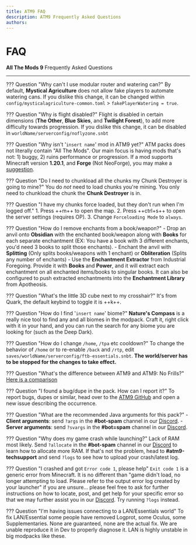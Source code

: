 ```yaml
---
title: ATM9 FAQ
description: ATM9 Frequently Asked Questions
authors: 
---
```


# FAQ

**All The Mods 9** Frequently Asked Questions

---

??? Question "Why can't I use modular router and watering can?"
    By default, **Mystical Agriculture** does not allow fake players to automate watering cans. If you dislike this change, it can be changed within `config/mysticalagriculture-common.toml` > `fakePlayerWatering = true`.

??? Question "Why is flight disabled?"
    Flight is disabled in certain dimensions (**The Other**, **Blue Skies**, and **Twilight Forest**), to add more difficulty towards progression. If you dislike this change, it can be disabled in `worldName/serverconfig/noflyzone.snbt`

??? Question "Why isn't '`insert name`' mod in ATM9 yet?"
    ATM packs does not literally contain "All The Mods". Our main focus is having mods that's not: 1) buggy, 2) ruins performance or progression. If a mod supports Minecraft version **1.20.1**, and **Forge** (Not NeoForge), you may make a [suggestion](https://github.com/AllTheMods/ATM-9/issues/1).
	
??? Question "Do I need to chunkload all the chunks my Chunk Destroyer is going to mine?"
    You do *not* need to load chunks you're mining. You only need to chunkload the chunk the **Chunk Destroyer** is in.

??? Question "I have my chunks force loaded, but they don't run when I'm logged off."
    1. Press ++m++ to open the map.
    2. Press ++ctrl+s++ to open the server settings (requires OP).
    3. Change `Forceloading Mode` to `always`.
	
??? Question "How do I remove enchants from a book/weapon?"
    - Drop an anvil onto **Obsidian** with the enchanted book/weapon along with **Books** for each separate enchantment (EX: You have a book with 3 different enchants, you'd need 3 books to split those enchants). 
	- Enchant the anvil with **Splitting** (Only splits books/weapons with 1 enchant) or **Obliteration** (Splits any number of enchants)
    - Use the **Enchantment Extractor** from Industrial Foregoing. Provide it with **Books** and **Power**, and it will extract each enchantment on all enchanted items/books to singular books. It can also be configured to push extracted enchantments into the **Enchantment Library** from Apotheosis.

??? Question "What's the little 3D cube next to my crosshair?"
	It's from Quark, the default keybind to toggle it is ++k++.

??? Question "How do I find '`insert name`' biome?"
    **Nature's Compass** is a really nice tool to find any and all biomes in the modpack. Craft it, right click with it in your hand, and you can run the search for any biome you are looking for (such as the Deep Dark).

??? Question "How do I change `/home`, `/tpa` etc cooldown?"
    To change the behavior of `/home` or to re-enable `/back` and `/rtp`, edit `saves/worldName/serverconfig/ftb-essentials.snbt`. **The world/server has to be stopped for the changes to take effect.**

??? Question "What's the difference between ATM9 and ATM9: No Frills?"
    [Here is a comparison](https://www.modpackindex.com/modpacks/compare?modpacks=64056,74905)

??? Question "I found a bug/dupe in the pack. How can I report it?"
    To report bugs, dupes or similar, head over to the [ATM9 GitHub](https://github.com/AllTheMods/ATM-9/issues) and open a new issue describing the occurrence.

??? Question "What are the recommended Java arguments for this pack?"
    - **Client arguments**: send `?args` in the **#bot-spam** channel in our [Discord](https://discord.com/invite/allthemods).
    - **Server arguments**: send `?svargs` in the **#bot=spam** channel in our [Discord](https://discord.com/invite/allthemods).

??? Question "Why does my game crash while launching?"
    Lack of RAM most likely. Send `?allocate` in the **#bot-spam** channel in our [Discord](https://discord.com/invite/allthemods) to learn how to allocate more RAM. If that's not the problem, head to **#atm9-techsupport** and send `?logs` to see how to upload your crash/latest log.

??? Question "I crashed and got `Error code 1`, please help"
    `Exit code 1` is a generic error from Minecraft. It is no different than "game didn't load, no longer attempting to load. Please refer to the output error log created by your launcher" if you are unsure... please feel free to ask for further instructions on how to locate, post, and get help for your specific error so that we may further assist you in our [Discord](https://discord.com/invite/allthemods). Try running `?logs` instead.

??? Question "I'm having issues connecting to a LAN/Essentials world"
    To fix LAN/Essential some people have removed Logprot, some Oculus, some Supplementaries. None are guaranteed, none are the actual fix. We are unable reproduce it in Dev to properly diagnose it. LAN is highly unstable in big modpacks like these.
